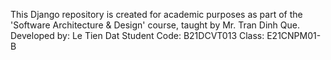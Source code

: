 This Django repository is created for academic purposes as part of the 'Software Architecture & Design' course, taught by Mr. Tran Dinh Que.
Developed by: Le Tien Dat
Student Code: B21DCVT013
Class: E21CNPM01-B
